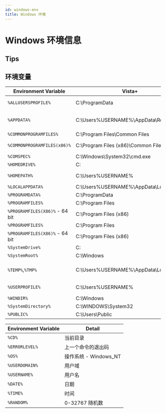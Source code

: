 ```yaml
---
id: windows-env
title: Windows 环境
---
```


# Windows 环境信息

## Tips

## 环境变量

| Environment Variable           | Vista+                                 | XP                                                       |
| ------------------------------ | -------------------------------------- | -------------------------------------------------------- |
| `%ALLUSERSPROFILE%`            | C:\ProgramData                         | C:\Documents and Settings\All Users                      |
| `%APPDATA%`                    | C:\Users\%USERNAME%\AppData\Roaming    | C:\Documents and Settings\%USERNAME%\Application Data    |
| `%COMMONPROGRAMFILES%`         | C:\Program Files\Common Files          | C:\Program Files\Common Files                            |
| `%COMMONPROGRAMFILES(x86)%`    | C:\Program Files (x86)\Common Files    | C:\Program Files (x86)\Common Files                      |
| `%COMSPEC%`                    | C:\Windows\System32\cmd.exe            | C:\Windows\System32\cmd.exe                              |
| `%HOMEDRIVE%`                  | C:                                     | C:                                                       |
| `%HOMEPATH%`                   | C:\Users\%USERNAME%                    | C:\Documents and Settings\%USERNAME%                     |
| `%LOCALAPPDATA%`               | C:\Users\%USERNAME%\AppData\Local      |
| `%PROGRAMDATA%`                | C:\ProgramData                         |
| `%PROGRAMFILES%`               | C:\Program Files                       |
| `%PROGRAMFILES(X86)%` - 64 bit | C:\Program Files (x86)                 |
| `%PROGRAMFILES%`               | C:\Program Files                       |
| `%PROGRAMFILES(X86)%` - 64 bit | C:\Program Files (x86)                 |
| `%SystemDrive%`                | C:                                     | C:                                                       |
| `%SystemRoot%`                 | C:\Windows                             | C:\Windows                                               |
| `%TEMP%`,`%TMP%`               | C:\Users\%USERNAME%\AppData\Local\Temp | C:\Documents and Settings\%USERNAME%\Local Settings\Temp |
| `%USERPROFILE%`                | C:\Users\%USERNAME%                    | C:\Documents and Settings\%USERNAME%                     |
| `%WINDIR%`                     | C:\Windows                             | C:\Windows                                               |
| `%SystemDirectory%`            | C:\WINDOWS\System32                    |
| `%PUBLIC%`                     | C:\Users\Public                        |

| Environment Variable | Detail                |
| -------------------- | --------------------- |
| `%CD%`               | 当前目录              |
| `%ERRORLEVEL%`       | 上一个命令的退出码    |
| `%OS%`               | 操作系统 - Windows_NT |
| `%USERDOMAIN%`       | 用户域                |
| `%USERNAME%`         | 用户名                |
| `%DATE%`             | 日期                  |
| `%TIME%`             | 时间                  |
| `%RANDOM%`           | 0-32767 随机数        |
